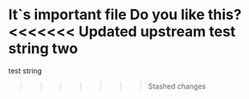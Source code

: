 It`s important file
Do you like this?
<<<<<<< Updated upstream
test string two
=======
test string
>>>>>>> Stashed changes
